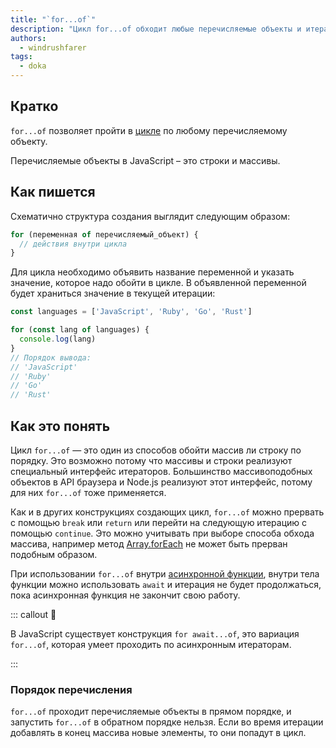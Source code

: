 ```yaml
---
title: "`for...of`"
description: "Цикл for...of обходит любые перечисляемые объекты и итераторы"
authors:
  - windrushfarer
tags:
  - doka
---
```


## Кратко

`for...of` позволяет пройти в [цикле](/js/loop) по любому перечисляемому объекту.

Перечисляемые объекты в JavaScript – это строки и массивы.

## Как пишется

Схематично структура создания выглядит следующим образом:

```js
for (переменная of перечисляемый_объект) {
  // действия внутри цикла
}
```

Для цикла необходимо объявить название переменной и указать значение, которое надо обойти в цикле. В объявленной переменной будет храниться значение в текущей итерации:

```js
const languages = ['JavaScript', 'Ruby', 'Go', 'Rust']

for (const lang of languages) {
  console.log(lang)
}
// Порядок вывода:
// 'JavaScript'
// 'Ruby'
// 'Go'
// 'Rust'
```

## Как это понять

Цикл `for...of` — это один из способов обойти массив ли строку по порядку. Это возможно потому что массивы и строки реализуют специальный интерфейс итераторов. Большинство массивоподобных объектов в API браузера и Node.js реализуют этот интерфейс, потому для них `for...of` тоже применяется.

Как и в других конструкциях создающих цикл, `for...of` можно прервать с помощью `break` или `return` или перейти на следующую итерацию с помощью `continue`. Это можно учитывать при выборе способа обхода массива, например метод [Array.forEach](/js/array-foreach) не может быть прерван подобным образом.

При использовании `for...of` внутри [асинхронной функции](/js/async-await), внутри тела функции можно использовать `await` и итерация не будет продолжаться, пока асинхронная функция не закончит свою работу.

::: callout 🧐

В JavaScript существует конструкция `for await...of`, это вариация `for...of`, которая умеет проходить по асинхронным итераторам.

:::


### Порядок перечисления

`for...of` проходит перечисляемые объекты в прямом порядке, и запустить `for...of` в обратном порядке нельзя. Если во время итерации добавлять в конец массива новые элементы, то они попадут в цикл.
